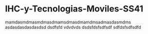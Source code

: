 # IHC-y-Tecnologias-Moviles-SS41

mamdasmdmasmdmasdmamsdmasdmamdmsadmasdasmdms
asdasdasdasdasdsd
dsdfsfd
vdvdvds
dsdsfdsfsdfsdf
sdfdsfsdfsdfd

